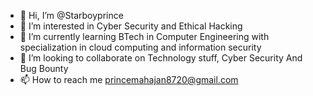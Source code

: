 - 👋 Hi, I’m @Starboyprince
- 👀 I’m interested in Cyber Security and Ethical Hacking
- 🌱 I’m currently learning BTech in Computer Engineering with specialization in cloud computing and information security
- 💞️ I’m looking to collaborate on Technology stuff, Cyber Security And Bug Bounty
- 📫 How to reach me princemahajan8720@gmail.com



<!---
Starboyprince/Starboyprince is a ✨ special ✨ repository because its `README.md` (this file) appears on your GitHub profile.
You can click the Preview link to take a look at your changes.
--->
